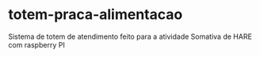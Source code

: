# totem-praca-alimentacao
Sistema de totem de atendimento feito para a atividade Somativa de HARE com raspberry PI 
